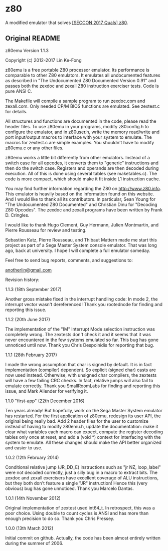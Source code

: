 # z80
A modified emulator that solves
[[SECCON 2017 Quals] z80](https://ctftime.org/task/5045).

## Original README
z80emu
Version 1.1.3

Copyright (c) 2012-2017 Lin Ke-Fong
 
z80emu is a free portable Z80 processor emulator. Its performance is comparable
to other Z80 emulators. It emulates all undocumented features as described in 
"The Undocumented Z80 Documented Version 0.91" and passes both the zexdoc and 
zexall Z80 instruction exerciser tests. Code is pure ANSI C.
 
The Makefile will compile a sample program to run zexdoc.com and zexall.com.
Only needed CP/M BIOS functions are emulated. See zextest.c for details.
 
All structures and functions are documented in the code, please read the header
files. To use z80emu in your programs, modify z80config.h to configure the 
emulator, and in z80user.h, write the memory read/write and port input/output 
macros to interface with your system to emulate. The macros for zextest.c are 
simple examples. You shouldn't have to modify z80emu.c or any other files.
 
z80emu works a little bit differently from other emulators. Instead of a switch
case for all opcodes, it converts them to "generic" instructions and then do
the switch case. Registers and operands are then decoded during execution. All 
of this is done using several tables (see maketables.c). The code is more 
compact, which should make it fit inside L1 instruction cache.
 
You may find further information regarding the Z80 on http://www.z80.info. This
emulator is heavily based on the information found on this website. And I would
like to thank all its contributors. In particular, Sean Young for "The 
Undocumented Z80 Documented" and Christian Dinu for "Decoding Z80 Opcodes". The
zexdoc and zexall programs have been written by Frank D. Cringles.
 
I would like to thank Hugo Clement, Guy Hermann, Julien Montmartin, and Pierre
Rousseau for review and testing.
 
Sebastien Katz, Pierre Rousseau, and Thibaut Mattern made me start this project
as part of a Sega Master System console emulator. That was long ago, back at
university. I hope I will complete a full emulator someday.
 
Feel free to send bug reports, comments, and suggestions to:
 
anotherlin@gmail.com
 
Revision history:

1.1.3 (18th September 2017)

Another gross mistake fixed in the interrupt handling code: In mode 2, the 
interrupt vector wasn't dereferenced! Thank you rootednode for finding and
reporting this issue.

1.1.2 (20th June 2017)

The implementation of the "IM" Interrupt Mode selection instruction was 
completely wrong. The zextests don't check it and it seems that it was never
encountered in the few systems emulated so far. This bug has gone unnoticed 
until now. Thank you Chris Despoinidis for reporting that bug.

1.1.1 (28th February 2017)

I made the wrong assumption that char is signed by default. It is in fact 
implementation (compiler) dependent. So explicit (signed char) casts are now
used instead. Otherwise, with unsigned char compilers, the zextests will have
a few failing CRC checks. In fact, relative jumps will also fail to emulate 
correctly. Thank you SmallRoomLabs for finding and reporting this issue, and 
Mark Allender for verifying it.
 
1.1.0 "first-app" (22th December 2016)

Ten years already! But hopefully, work on the Sega Master System emulator has 
restarted. For the first application of z80emu, redesign its user API, the
original being really bad. Add 2 header files for the user to customize instead
of having to modify z80emu.h, update the documentation: make it clear what 
variables each macro can expect, compute the register decoding tables only once
at reset, and add a (void *) context for interfacing with the system to 
emulate. All these changes should make the API better organized and easier to 
use. 
 
1.0.2 (12th February 2014)
 
Conditional relative jump (JR_DD_E) instructions such as "jr NZ, loop_label"
were not decoded correctly, just a silly bug in a macro to extract bits. The 
zexdoc and zexall exercisers have excellent coverage of ALU instructions, but
they both don't feature a single "JR" instruction! Hence this (very obvious)
bug has gone unnoticed. Thank you Marcelo Dantas.
 
1.0.1 (14th November 2012)
 
Original implementation of zextest used int64_t. In retrospect, this was a poor 
choice. Using double to count cycles is ANSI and has more than enough precision 
to do so. Thank you Chris Pressey.
 
1.0.0 (13th March 2012)
 
Initial commit on github. Actually, the code has been almost entirely written 
during the summer of 2006.
